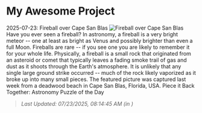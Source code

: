 # My Awesome Project

<!-- APOD Start -->
2025-07-23: Fireball over Cape San Blas
![Fireball over Cape San Blas](https://apod.nasa.gov/apod/image/2507/MeteorMilkyWay_Rice_960.jpg)
Have you ever seen a fireball?  In astronomy, a fireball is a very bright meteor -- one at least as bright as Venus and possibly brighter than even a full Moon. Fireballs are rare -- if you see one you are likely to remember it for your whole life.  Physically, a fireball is a small rock that originated from an asteroid or comet that typically leaves a fading smoke trail of gas and dust as it shoots through the Earth's atmosphere.  It is unlikely that any single large ground strike occurred -- much of the rock likely vaporized as it broke up into many small pieces. The featured picture was captured last week from a deadwood beach in Cape San Blas, Florida, USA.   Piece it Back Together: Astronomy Puzzle of the Day
> _Last Updated: 07/23/2025, 08:14:45 AM (in )_
<!-- APOD End -->
